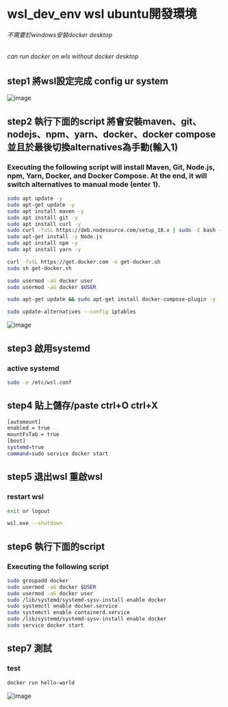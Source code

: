 # wsl_dev_env wsl ubuntu開發環境
###### 不需要於windows安裝docker desktop
###### can run docker on wls without docker desktop

## step1 將wsl設定完成 config ur system

![image](https://user-images.githubusercontent.com/78014702/227117027-ec4179e2-12dc-4d59-84e9-4c738aeaa3a1.png)


## step2 執行下面的script 將會安裝maven、git、nodejs、npm、yarn、docker、docker compose 並且於最後切換alternatives為手動(輸入1)
### Executing the following script will install Maven, Git, Node.js, npm, Yarn, Docker, and Docker Compose. At the end, it will switch alternatives to manual mode (enter 1).

```bash
sudo apt update -y
sudo apt-get update -y
sudo apt install maven -y
sudo apt install git -y
sudo apt install curl -y
sudo curl -fsSL https://deb.nodesource.com/setup_18.x | sudo -E bash -
sudo apt-get install -y Node.js
sudo apt install npm -y
sudo apt install yarn -y

curl -fsSL https://get.docker.com -o get-docker.sh
sudo sh get-docker.sh

sudo usermod -aG docker user
sudo usermod -aG docker $USER

sudo apt-get update && sudo apt-get install docker-compose-plugin -y

sudo update-alternatives --config iptables

```
![image](https://user-images.githubusercontent.com/78014702/227119171-db253795-0355-4cb6-a03c-2087adf7df02.png)

## step3 啟用systemd
### active systemd
```bash
sudo -e /etc/wsl.conf
```
## step4 貼上儲存/paste ctrl+O ctrl+X

```bash
[automount]
enabled = true
mountFsTab = true
[boot]
systemd=true
command=sudo service docker start
```
## step5 退出wsl 重啟wsl 
### restart wsl
```bash
exit or logout
```
```bash
wsl.exe --shutdown
```
## step6 執行下面的script
### Executing the following script
```bash
sudo groupadd docker
sudo usermod -aG docker $USER
sudo usermod -aG docker user
sudo /lib/systemd/systemd-sysv-install enable docker
sudo systemctl enable docker.service
sudo systemctl enable containerd.service
sudo /lib/systemd/systemd-sysv-install enable docker
sudo service docker start
```
## step7 測試
### test
```bash
docker run hello-world
```
![image](https://user-images.githubusercontent.com/78014702/227119127-4b5083ee-0155-4db9-9829-0532b449d13f.png)


